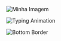 ![Minha Imagem](https://raw.githubusercontent.com/matheusinfingardi/matheusinfingardi/main/Browser-&-URL-Controls.png)


![Typing Animation](https://readme-typing-svg.herokuapp.com?font=Fira+Code&weight=500&size=22&pause=1000&color=6A8CAF&width=435&lines=Hello%2C+I'm+Matheus+Infingardi!;Welcome+to+my+GitHub+Profile!)

![Bottom Border](https://your-image-url.com/bottom-border.png)
